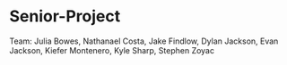 # Senior-Project

Team: Julia Bowes, Nathanael Costa, Jake Findlow, Dylan Jackson, Evan Jackson, Kiefer Montenero, Kyle Sharp, Stephen Zoyac

